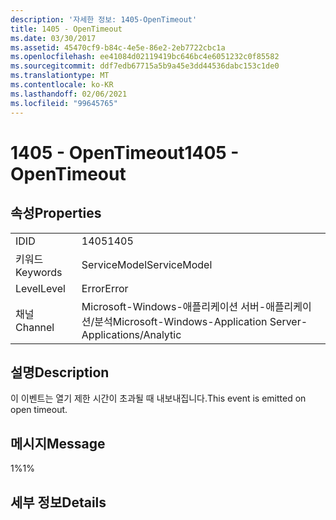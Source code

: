 ```yaml
---
description: '자세한 정보: 1405-OpenTimeout'
title: 1405 - OpenTimeout
ms.date: 03/30/2017
ms.assetid: 45470cf9-b84c-4e5e-86e2-2eb7722cbc1a
ms.openlocfilehash: ee41084d02119419bc646bc4e6051232c0f85582
ms.sourcegitcommit: ddf7edb67715a5b9a45e3dd44536dabc153c1de0
ms.translationtype: MT
ms.contentlocale: ko-KR
ms.lasthandoff: 02/06/2021
ms.locfileid: "99645765"
---
```

# <a name="1405---opentimeout"></a><span data-ttu-id="dd976-103">1405 - OpenTimeout</span><span class="sxs-lookup"><span data-stu-id="dd976-103">1405 - OpenTimeout</span></span>

## <a name="properties"></a><span data-ttu-id="dd976-104">속성</span><span class="sxs-lookup"><span data-stu-id="dd976-104">Properties</span></span>  
  
|||  
|-|-|  
|<span data-ttu-id="dd976-105">ID</span><span class="sxs-lookup"><span data-stu-id="dd976-105">ID</span></span>|<span data-ttu-id="dd976-106">1405</span><span class="sxs-lookup"><span data-stu-id="dd976-106">1405</span></span>|  
|<span data-ttu-id="dd976-107">키워드</span><span class="sxs-lookup"><span data-stu-id="dd976-107">Keywords</span></span>|<span data-ttu-id="dd976-108">ServiceModel</span><span class="sxs-lookup"><span data-stu-id="dd976-108">ServiceModel</span></span>|  
|<span data-ttu-id="dd976-109">Level</span><span class="sxs-lookup"><span data-stu-id="dd976-109">Level</span></span>|<span data-ttu-id="dd976-110">Error</span><span class="sxs-lookup"><span data-stu-id="dd976-110">Error</span></span>|  
|<span data-ttu-id="dd976-111">채널</span><span class="sxs-lookup"><span data-stu-id="dd976-111">Channel</span></span>|<span data-ttu-id="dd976-112">Microsoft-Windows-애플리케이션 서버-애플리케이션/분석</span><span class="sxs-lookup"><span data-stu-id="dd976-112">Microsoft-Windows-Application Server-Applications/Analytic</span></span>|  
  
## <a name="description"></a><span data-ttu-id="dd976-113">설명</span><span class="sxs-lookup"><span data-stu-id="dd976-113">Description</span></span>  

 <span data-ttu-id="dd976-114">이 이벤트는 열기 제한 시간이 초과될 때 내보내집니다.</span><span class="sxs-lookup"><span data-stu-id="dd976-114">This event is emitted on open timeout.</span></span>  
  
## <a name="message"></a><span data-ttu-id="dd976-115">메시지</span><span class="sxs-lookup"><span data-stu-id="dd976-115">Message</span></span>  

 <span data-ttu-id="dd976-116">1%</span><span class="sxs-lookup"><span data-stu-id="dd976-116">1%</span></span>  
  
## <a name="details"></a><span data-ttu-id="dd976-117">세부 정보</span><span class="sxs-lookup"><span data-stu-id="dd976-117">Details</span></span>
